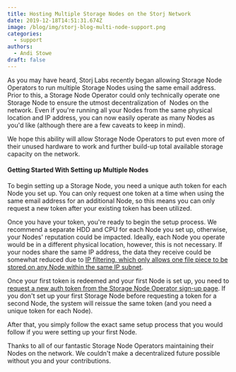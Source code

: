 ```yaml
---
title: Hosting Multiple Storage Nodes on the Storj Network
date: 2019-12-18T14:51:31.674Z
image: /blog/img/storj-blog-multi-node-support.png
categories:
  - support
authors:
  - Andi Stowe
draft: false
---
```

As you may have heard, Storj Labs recently began allowing Storage Node Operators to run multiple Storage Nodes using the same email address. Prior to this, a Storage Node Operator could only technically operate one Storage Node to ensure the utmost decentralization of  Nodes on the network. Even if you're running all your Nodes from the same physical location and IP address, you can now easily operate as many Nodes as you'd like (although there are a few caveats to keep in mind).

We hope this ability will allow Storage Node Operators to put even more of their unused hardware to work and further build-up total available storage capacity on the network.

#### Getting Started With Setting up Multiple Nodes

To begin setting up a Storage Node, you need a unique auth token for each Node you set up. You can only request one token at a time when using the same email address for an additional Node, so this means you can only request a new token after your existing token has been utilized.

Once you have your token, you're ready to begin the setup process. We recommend a separate HDD and CPU for each Node you set up, otherwise, your Nodes' reputation could be impacted. Ideally, each Node you operate would be in a different physical location, however, this is not necessary. If your nodes share the same IP address, the data they receive could be somewhat reduced due to [IP filtering, which only allows one file piece to be stored on any Node within the same IP subnet](https://storj.io/blog/2019/06/ip-filtering-keeps-data-distributed/).

Once your first token is redeemed and your first Node is set up, you need to [request a new auth token from the Storage Node Operator sign-up page](https://storj.io/sign-up-node-operator/). If you don't set up your first Storage Node before requesting a token for a second Node, the system will reissue the same token (and you need a unique token for each Node).

After that, you simply follow the exact same setup process that you would follow if you were setting up your first Node.

Thanks to all of our fantastic Storage Node Operators maintaining their Nodes on the network. We couldn't make a decentralized future possible without you and your contributions.
